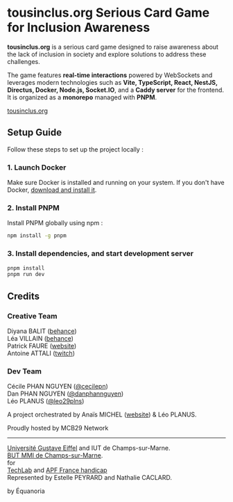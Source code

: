 # tousinclus.org Serious Card Game for Inclusion Awareness

**tousinclus.org** is a serious card game designed to raise awareness about the lack of inclusion in society and explore solutions to address these challenges.  

The game features **real-time interactions** powered by WebSockets and leverages modern technologies such as **Vite, TypeScript, React, NestJS, Directus, Docker, Node.js, Socket.IO**, and a **Caddy server** for the frontend. It is organized as a **monorepo** managed with **PNPM**.

[tousinclus.org](https://tousinclus.org)

## Setup Guide

Follow these steps to set up the project locally :

### 1. Launch Docker

Make sure Docker is installed and running on your system. If you don't have Docker, [download and install it](https://www.docker.com/products/docker-desktop/).

### 2. Install PNPM

Install PNPM globally using npm :

```bash
npm install -g pnpm
```

### 3. Install dependencies, and start development server

```bash
pnpm install
pnpm run dev
```

## Credits

### Creative Team

Diyana BALIT ([behance](https://www.behance.net/diyanabalit1))  
Léa VILLAIN ([behance](https://www.behance.net/lavillain))  
Patrick FAURE ([website](https://patrick-faure.fr/))  
Antoine ATTALI ([twitch](https://www.twitch.tv/protopex_))  

### Dev Team

Cécile PHAN NGUYEN  ([@cecilepn](https://github.com/cecilepn))  
Dan PHAN NGUYEN ([@danphannguyen](https://github.com/danphannguyen))  
Léo PLANUS ([@leo29plns](https://github.com/leo29plns))  

A project orchestrated by Anaïs MICHEL ([website](https://anaismichel.fr/)) & Léo PLANUS.

Proudly hosted by MCB29 Network

---

[Université Gustave Eiffel](https://univ-eiffel.fr/) and IUT de Champs-sur-Marne.  
[BUT MMI de Champs-sur-Marne](https://but-mmi-champs.fr/).  
for  
[TechLab](https://techlab-handicap.org/) and [APF France handicap](https://www.apf-francehandicap.org/)  
Represented by Estelle PEYRARD and Nathalie CACLARD.  

by Équanoria
